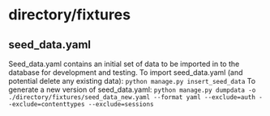 # directory/fixtures
## seed_data.yaml
Seed_data.yaml contains an initial set of data to be imported in to the database for development and testing. 
To import seed_data.yaml (and potential delete any existing data): 
`python manage.py insert_seed_data`
To generate a new version of seed_data.yaml:
`python manage.py dumpdata -o ./directory/fixtures/seed_data_new.yaml --format yaml --exclude=auth --exclude=contenttypes --exclude=sessions`
